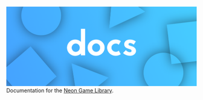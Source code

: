 ![banner](./imgs/docs-banner.png)
Documentation for the [Neon Game Library](https://github.com/flamesdev/neon).
